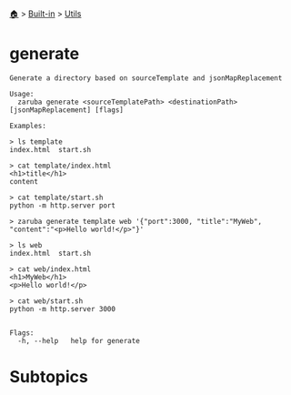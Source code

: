 <!--startTocHeader-->
[🏠](../../README.md) > [Built-in](../README.md) > [Utils](README.md)
# generate
<!--endTocHeader-->

```
Generate a directory based on sourceTemplate and jsonMapReplacement

Usage:
  zaruba generate <sourceTemplatePath> <destinationPath> [jsonMapReplacement] [flags]

Examples:

> ls template
index.html  start.sh

> cat template/index.html
<h1>title</h1>
content

> cat template/start.sh
python -m http.server port

> zaruba generate template web '{"port":3000, "title":"MyWeb", "content":"<p>Hello world!</p>"}'

> ls web
index.html  start.sh

> cat web/index.html
<h1>MyWeb</h1>
<p>Hello world!</p>

> cat web/start.sh
python -m http.server 3000


Flags:
  -h, --help   help for generate

```

# Subtopics
<!--startTocSubtopic-->
<!--endTocSubtopic-->